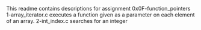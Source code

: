 This readme contains descriptions for assignment 0x0F-function_pointers
                             1-array_iterator.c executes a function given as a parameter on each element of an array.
2-int_index.c searches for an integer
